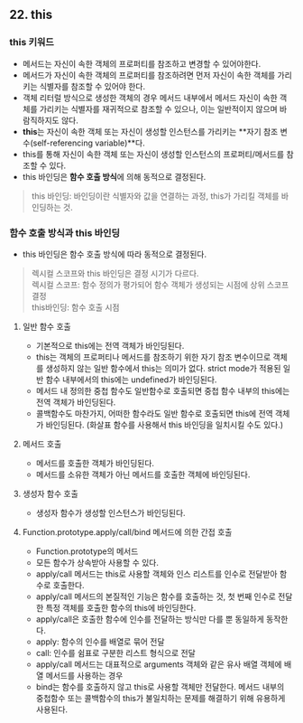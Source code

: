## 22. this

### this 키워드
- 메서드는 자신이 속한 객체의 프로퍼티를 참조하고 변경할 수 있어야한다.
- 메서드가 자신이 속한 객체의 프로퍼티를 참조하려면 먼저 자신이 속한 객체를 가리키는 식별자를 참조할 수 있어야 한다.
- 객체 리터럴 방식으로 생성한 객체의 경우 메서드 내부에서 메서드 자신이 속한 객체를 가리키는 식별자를 재귀적으로 참조할 수 있으나, 이는 일반적이지 않으며 바람직하지도 않다.
- **this**는 자신이 속한 객체 또는 자신이 생성할 인스턴스를 가리키는 **자기 참조 변수(self-referencing variable)**다.
- this를 통해 자신이 속한 객체 또는 자신이 생성할 인스턴스의 프로퍼티/메서드를 참조할 수 있다.
- this 바인딩은 **함수 호출 방식**에 의해 동적으로 결정된다.

> this 바인딩: 바인딩이란 식별자와 값을 연결하는 과정, this가 가리킬 객체를 바인딩하는 것.

### 함수 호출 방식과 this 바인딩
- this 바인딩은 함수 호출 방식에 따라 동적으로 결정된다.

> 렉시컬 스코프와 this 바인딩은 결정 시기가 다르다.<br/>
> 렉시컬 스코프: 함수 정의가 평가되어 함수 객체가 생성되는 시점에 상위 스코프 결정<br/>
> this바인딩: 함수 호출 시점

1. 일반 함수 호출
	- 기본적으로 this에는 전역 객체가 바인딩된다.
	- this는 객체의 프로퍼티나 메서드를 참조하기 위한 자기 참조 변수이므로 객체를 생성하지 않는 일반 함수에서 this는 의미가 없다. strict mode가 적용된 일반 함수 내부에서의 this에는 undefined가 바인딩된다.
	- 메서드 내 정의한 중첩 함수도 일반함수로 호출되면 중첩 함수 내부의 this에는 전역 객체가 바인딩된다.
	- 콜백함수도 마찬가지, 어떠한 함수라도 일반 함수로 호출되면 this에 전역 객체가 바인딩된다. (화살표 함수를 사용해서 this 바인딩을 일치시킬 수도 있다.)

2. 메서드 호출
	- 메서드를 호출한 객체가 바인딩된다.
	-  메서드를 소유한 객체가 아닌 메서드를 호출한 객체에 바인딩된다.

3. 생성자 함수 호출
	- 생성자 함수가 생성할 인스턴스가 바인딩된다.

4. Function.prototype.apply/call/bind 메서드에 의한 간접 호출
	- Function.prototype의 메서드
	- 모든 함수가 상속받아 사용할 수 있다.
	- apply/call 메서드는 this로 사용할 객체와 인스 리스트를 인수로 전달받아 함수로 호출한다.
	- apply/call 메서드의 본질적인 기능은 함수를 호출하는 것, 첫 번째 인수로 전달한 특정 객체를 호출한 함수의 this에 바인딩한다.
	- apply/call은 호출한 함수에 인수를 전달하는 방식만 다를 뿐 동일하게 동작한다.
	- apply: 함수의 인수를 배열로 묶어 전달
	- call: 인수를 쉼표로 구분한 리스트 형식으로 전달
	- apply/call 메서드는 대표적으로 arguments 객체와 같은 유사 배열 객체에 배열 메서드를 사용하는 경우
	- bind는 함수를 호출하지 않고 this로 사용할 객체만 전달한다. 메서드 내부의 중첩함수 또는 콜백함수의 this가 불일치하는 문제를 해결하기 위해 유용하게 사용된다.

